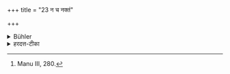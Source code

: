 +++
title = "23 न च नक्तं"

+++

<details><summary>Bühler</summary>

23. He shall not perform (any part of) a funeral sacrifice at night. [^13] 


[^13]:  Manu III, 280.
</details>

<details><summary>हरदत्त-टीका</summary>

## सूत्रम्
न च नक्तं श्राद्धं कुर्वीत ॥ २३ ॥  
### टिप्पनी
श्राद्धकर्मण्यारब्धे कारणाद्विलम्बे मध्ये यदादित्योऽस्तमियात् तदा श्राद्धशेषं न कुर्वीत, अपरेद्युर्दिवैव कुर्वीतेति ॥ २३ ॥
</details>
